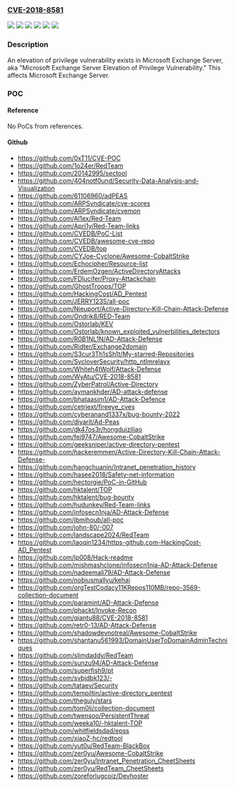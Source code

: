 ### [CVE-2018-8581](https://cve.mitre.org/cgi-bin/cvename.cgi?name=CVE-2018-8581)
![](https://img.shields.io/static/v1?label=Product&message=Microsoft%20Exchange%20Server&color=blue)
![](https://img.shields.io/static/v1?label=Version&message=2010%20&color=brightgreen)
![](https://img.shields.io/static/v1?label=Version&message=2013%20&color=brightgreen)
![](https://img.shields.io/static/v1?label=Version&message=2016%20&color=brightgreen)
![](https://img.shields.io/static/v1?label=Version&message=2019%20&color=brightgreen)
![](https://img.shields.io/static/v1?label=Vulnerability&message=Elevation%20of%20Privilege&color=brightgreen)

### Description

An elevation of privilege vulnerability exists in Microsoft Exchange Server, aka "Microsoft Exchange Server Elevation of Privilege Vulnerability." This affects Microsoft Exchange Server.

### POC

#### Reference
No PoCs from references.

#### Github
- https://github.com/0xT11/CVE-POC
- https://github.com/1o24er/RedTeam
- https://github.com/20142995/sectool
- https://github.com/404notf0und/Security-Data-Analysis-and-Visualization
- https://github.com/61106960/adPEAS
- https://github.com/ARPSyndicate/cve-scores
- https://github.com/ARPSyndicate/cvemon
- https://github.com/Al1ex/Red-Team
- https://github.com/Apri1y/Red-Team-links
- https://github.com/CVEDB/PoC-List
- https://github.com/CVEDB/awesome-cve-repo
- https://github.com/CVEDB/top
- https://github.com/CYJoe-Cyclone/Awesome-CobaltStrike
- https://github.com/Echocipher/Resource-list
- https://github.com/ErdemOzgen/ActiveDirectoryAttacks
- https://github.com/FDlucifer/Proxy-Attackchain
- https://github.com/GhostTroops/TOP
- https://github.com/HackingCost/AD_Pentest
- https://github.com/JERRY123S/all-poc
- https://github.com/Nieuport/Active-Directory-Kill-Chain-Attack-Defense
- https://github.com/Ondrik8/RED-Team
- https://github.com/Ostorlab/KEV
- https://github.com/Ostorlab/known_exploited_vulnerbilities_detectors
- https://github.com/R0B1NL1N/AD-Attack-Defense
- https://github.com/Ridter/Exchange2domain
- https://github.com/S3cur3Th1sSh1t/My-starred-Repositories
- https://github.com/SycloverSecurity/http_ntlmrelayx
- https://github.com/Whiteh4tWolf/Attack-Defense
- https://github.com/WyAtu/CVE-2018-8581
- https://github.com/ZyberPatrol/Active-Directory
- https://github.com/aymankhder/AD-attack-defense
- https://github.com/bhataasim1/AD-Attack-Defence
- https://github.com/cetriext/fireeye_cves
- https://github.com/cyberanand1337x/bug-bounty-2022
- https://github.com/diyarit/Ad-Peas
- https://github.com/dk47os3r/hongduiziliao
- https://github.com/fei9747/Awesome-CobaltStrike
- https://github.com/geeksniper/active-directory-pentest
- https://github.com/hackeremmen/Active-Directory-Kill-Chain-Attack-Defense-
- https://github.com/hangchuanin/Intranet_penetration_history
- https://github.com/hasee2018/Safety-net-information
- https://github.com/hectorgie/PoC-in-GitHub
- https://github.com/hktalent/TOP
- https://github.com/hktalent/bug-bounty
- https://github.com/hudunkey/Red-Team-links
- https://github.com/infosecn1nja/AD-Attack-Defense
- https://github.com/jbmihoub/all-poc
- https://github.com/john-80/-007
- https://github.com/landscape2024/RedTeam
- https://github.com/laoqin1234/https-github.com-HackingCost-AD_Pentest
- https://github.com/lp008/Hack-readme
- https://github.com/mishmashclone/infosecn1nja-AD-Attack-Defense
- https://github.com/nadeemali79/AD-Attack-Defense
- https://github.com/nobiusmallyu/kehai
- https://github.com/orgTestCodacy11KRepos110MB/repo-3569-collection-document
- https://github.com/paramint/AD-Attack-Defense
- https://github.com/phackt/Invoke-Recon
- https://github.com/qiantu88/CVE-2018-8581
- https://github.com/retr0-13/AD-Attack-Defense
- https://github.com/shadowdevnotreal/Awesome-CobaltStrike
- https://github.com/shantanu561993/DomainUserToDomainAdminTechniques
- https://github.com/slimdaddy/RedTeam
- https://github.com/sunzu94/AD-Attack-Defense
- https://github.com/superfish9/pt
- https://github.com/svbjdbk123/-
- https://github.com/tataev/Security
- https://github.com/tempiltin/active-directory_pentest
- https://github.com/theguly/stars
- https://github.com/tom0li/collection-document
- https://github.com/twensoo/PersistentThreat
- https://github.com/weeka10/-hktalent-TOP
- https://github.com/whitfieldsdad/epss
- https://github.com/xiaoZ-hc/redtool
- https://github.com/yut0u/RedTeam-BlackBox
- https://github.com/zer0yu/Awesome-CobaltStrike
- https://github.com/zer0yu/Intranet_Penetration_CheetSheets
- https://github.com/zer0yu/RedTeam_CheetSheets
- https://github.com/zoreforlugcoiz/Devhoster


